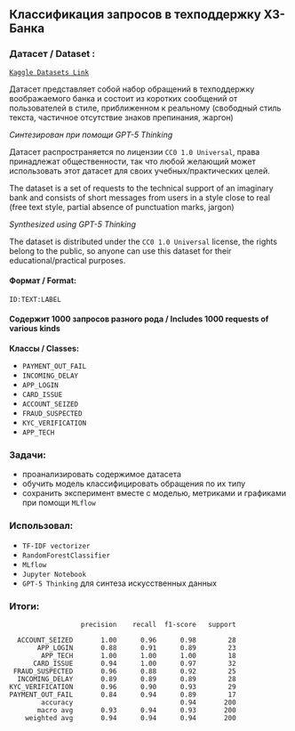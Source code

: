 ## Классификация запросов в техподдержку ХЗ-Банка

### Датасет / Dataset :
[``Kaggle Datasets Link``](https://www.kaggle.com/datasets/desertigor/banking-requests)

Датасет представляет собой набор обращений в техподдержку воображаемого банка и состоит из коротких сообщений от пользователей в стиле, приближенном к реальному (свободный стиль текста, частичное отсутствие знаков препинания, жаргон)

*Синтезирован при помощи GPT-5 Thinking*

Датасет распространяется по лицензии ``CC0 1.0 Universal``, права принадлежат общественности, так что любой желающий может использовать этот датасет для своих учебных/практических целей.

The dataset is a set of requests to the technical support of an imaginary bank and consists of short messages from users in a style close to real (free text style, partial absence of punctuation marks, jargon)

*Synthesized using GPT-5 Thinking*

The dataset is distributed under the ``CC0 1.0 Universal`` license, the rights belong to the public, so anyone can use this dataset for their educational/practical purposes.

#### Формат / Format:

``ID:TEXT:LABEL``

#### Содержит 1000 запросов разного рода / Includes 1000 requests of various kinds

**Классы / Classes:**
- ``PAYMENT_OUT_FAIL``   
- ``INCOMING_DELAY``   
- ``APP_LOGIN``         
- ``CARD_ISSUE``        
- ``ACCOUNT_SEIZED``
- ``FRAUD_SUSPECTED``    
- ``KYC_VERIFICATION``  
- ``APP_TECH``

### Задачи:

- проанализировать содержимое датасета
- обучить модель классифицировать обращения по их типу
- сохранить эксперимент вместе с моделью, метриками и графиками при помощи ``MLflow``

### Использовал:

- ``TF-IDF vectorizer``
- ``RandomForestClassifier``
- ``MLflow``
- ``Jupyter Notebook``
- ``GPT-5 Thinking`` для синтеза искусственных данных

### Итоги:

```Accuracy: 0.935
                  precision    recall  f1-score   support

  ACCOUNT_SEIZED       1.00      0.96      0.98        28
       APP_LOGIN       0.88      0.91      0.89        23
        APP_TECH       1.00      1.00      1.00        18
      CARD_ISSUE       0.94      1.00      0.97        32
 FRAUD_SUSPECTED       0.96      0.88      0.92        25
  INCOMING_DELAY       0.89      0.89      0.89        28
KYC_VERIFICATION       0.96      0.90      0.93        29
PAYMENT_OUT_FAIL       0.84      0.94      0.89        17
        accuracy                           0.94       200
       macro avg       0.93      0.94      0.93       200
    weighted avg       0.94      0.94      0.94       200
```
